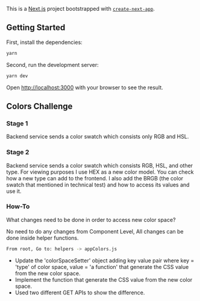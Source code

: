 This is a [Next.js](https://nextjs.org/) project bootstrapped with [`create-next-app`](https://github.com/vercel/next.js/tree/canary/packages/create-next-app).

## Getting Started

First, install the dependencies:

```bash
yarn
```

Second, run the development server:

```bash
yarn dev
```

Open [http://localhost:3000](http://localhost:3000) with your browser to see the result.

## Colors Challenge

### Stage 1

Backend service sends a color swatch which consists only RGB and HSL.

### Stage 2

Backend service sends a color swatch which consists RGB, HSL, and other type. For viewing purposes I use HEX as a new color model. You can check how a new type can add to the frontend. I also add the BRGB (the color swatch that mentioned in technical test) and how to access its values and use it.

### How-To

What changes need to be done in order to access new color space?

No need to do any changes from Component Level, All changes can be done inside helper functions.

```bash
From root, Go to: helpers -> appColors.js
```

- Update the 'colorSpaceSetter' object adding key value pair where key = 'type' of color space, value = 'a function' that generate the
  CSS value from the new color space.
- Implement the function that generate the CSS value from the new color space.
- Used two different GET APIs to show the difference.

